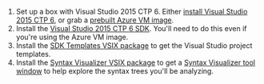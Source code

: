 1. Set up a box with Visual Studio 2015 CTP 6. Either 
[install  Visual Studio 2015 CTP 6](https://www.visualstudio.com/en-us/downloads/visual-studio-2015-ctp-vs), 
or grab a [prebuilt Azure VM image](http://blogs.msdn.com/b/visualstudioalm/archive/2014/06/04/visual-studio-14-ctp-now-available-in-the-virtual-machine-azure-gallery.aspx).
2. Install the [Visual Studio 2015 CTP 6 SDK](http://go.microsoft.com/?linkid=9875738). 
You'll need to do this even if you're using the Azure VM image. 
3. Install the [SDK Templates VSIX package](https://visualstudiogallery.msdn.microsoft.com/ecefb773-36a6-4316-98db-4a87ed8cf5dc) 
to get the Visual Studio project templates. 
4. Install the [Syntax Visualizer VSIX package](https://visualstudiogallery.msdn.microsoft.com/0f18f8c3-ec79-468a-968f-a1a0ee65b388) 
to get a [Syntax Visualizer tool window](https://github.com/dotnet/roslyn/blob/main/docs/wiki/Syntax-Visualizer.md) 
to help explore the syntax trees you'll be analyzing.
